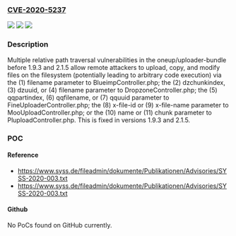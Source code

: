 ### [CVE-2020-5237](https://cve.mitre.org/cgi-bin/cvename.cgi?name=CVE-2020-5237)
![](https://img.shields.io/static/v1?label=Product&message=oneup%2Fuploader-bundle&color=blue)
![](https://img.shields.io/static/v1?label=Version&message=n%2Fa&color=blue)
![](https://img.shields.io/static/v1?label=Vulnerability&message=CWE-23%3A%20Relative%20Path%20Traversal&color=brighgreen)

### Description

Multiple relative path traversal vulnerabilities in the oneup/uploader-bundle before 1.9.3 and 2.1.5 allow remote attackers to upload, copy, and modify files on the filesystem (potentially leading to arbitrary code execution) via the (1) filename parameter to BlueimpController.php; the (2) dzchunkindex, (3) dzuuid, or (4) filename parameter to DropzoneController.php; the (5) qqpartindex, (6) qqfilename, or (7) qquuid parameter to FineUploaderController.php; the (8) x-file-id or (9) x-file-name parameter to MooUploadController.php; or the (10) name or (11) chunk parameter to PluploadController.php. This is fixed in versions 1.9.3 and 2.1.5.

### POC

#### Reference
- https://www.syss.de/fileadmin/dokumente/Publikationen/Advisories/SYSS-2020-003.txt
- https://www.syss.de/fileadmin/dokumente/Publikationen/Advisories/SYSS-2020-003.txt

#### Github
No PoCs found on GitHub currently.

